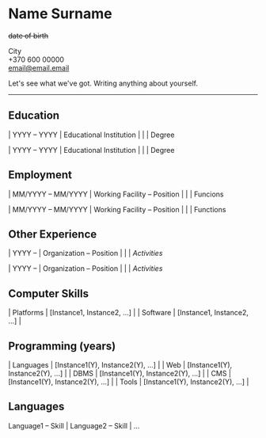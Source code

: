 # Name Surname
~~date of birth~~

City  
+370 600 00000  
email@email.email  

Let's see what we've got. Writing anything about yourself.

---
## Education

| YYYY – YYYY | Educational Institution |
| | Degree

| YYYY – YYYY | Educational Institution |
| | Degree

## Employment

| MM/YYYY – MM/YYYY | Working Facility – Position |
| | Funcions

| MM/YYYY – MM/YYYY | Working Facility – Position |
| | Functions

## Other Experience

| YYYY –  | Organization – Position |
| | *Activities*

| YYYY –  | Organization – Position |
| | *Activities*

## Computer Skills

| Platforms  | [Instance1, Instance2, ...] |
| Software | [Instance1, Instance2, ...] |

## Programming (years)

| Languages | [Instance1(Y), Instance2(Y), ...] |
| Web | [Instance1(Y), Instance2(Y), ...] |
| DBMS | [Instance1(Y), Instance2(Y), ...] |
| CMS | [Instance1(Y), Instance2(Y), ...] |
| Tools | [Instance1(Y), Instance2(Y), ...] |

## Languages

Language1 – Skill | Language2 – Skill | ...